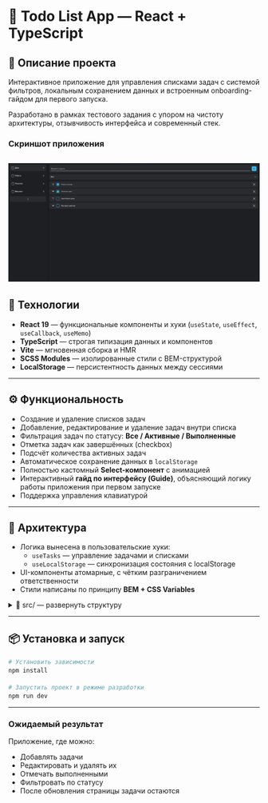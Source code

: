# 📝 Todo List App — React + TypeScript

## 📖 Описание проекта

Интерактивное приложение для управления списками задач с системой фильтров, локальным сохранением данных и встроенным onboarding-гайдом для первого запуска.

Разработано в рамках тестового задания с упором на чистоту архитектуры, отзывчивость интерфейса и современный стек.

### Скриншот приложения

## ![Preview of the Todo List App](public/screenshot.png)

## 🚀 Технологии

- **React 19** — функциональные компоненты и хуки (`useState`, `useEffect`, `useCallback`, `useMemo`)
- **TypeScript** — строгая типизация данных и компонентов
- **Vite** — мгновенная сборка и HMR
- **SCSS Modules** — изолированные стили с BEM-структурой
- **LocalStorage** — персистентность данных между сессиями

---

## ⚙️ Функциональность

- Создание и удаление списков задач
- Добавление, редактирование и удаление задач внутри списка
- Фильтрация задач по статусу: **Все / Активные / Выполненные**
- Отметка задач как завершённых (checkbox)
- Подсчёт количества активных задач
- Автоматическое сохранение данных в `localStorage`
- Полностью кастомный **Select-компонент** с анимацией
- Интерактивный **гайд по интерфейсу (Guide)**, объясняющий логику работы приложения при первом запуске
- Поддержка управления клавиатурой

---

## 🧠 Архитектура

- Логика вынесена в пользовательские хуки:
  - `useTasks` — управление задачами и списками
  - `useLocalStorage` — синхронизация состояния с localStorage
- UI-компоненты атомарные, с чётким разграничением ответственности
- Стили написаны по принципу **BEM + CSS Variables**

<details>
<summary>📁 src/ — развернуть структуру</summary>

```text
├── App.tsx
├── main.tsx
├── UI/
│   ├── Button/
│   │   ├── Button.module.scss
│   │   └── Button.tsx
│   ├── Input/
│   │   ├── Input.module.scss
│   │   └── Input.tsx
│   └── Select/
│       ├── Select.module.scss
│       └── Select.tsx
├── assets/
│   └── fonts/
│       ├── Lato-Bold.woff
│       ├── Lato-Bold.woff2
│       ├── Lato-Regular.woff
│       ├── Lato-Regular.woff2
│       ├── Lato-Italic.woff
│       └── Lato-Italic.woff2
├── components/
│   ├── Guide/
│   │   ├── Guide.module.scss
│   │   └── Guide.tsx
│   ├── Sidebar/
│   │   ├── Sidebar.module.scss
│   │   └── Sidebar.tsx
│   ├── TaskForm/
│   │   ├── TaskForm.module.scss
│   │   └── TaskForm.tsx
│   ├── TaskItem/
│   │   ├── TaskItem.module.scss
│   │   └── TaskItem.tsx
│   └── TaskList/
│       ├── TaskList.module.scss
│       └── TaskList.tsx
├── hooks/
│   ├── useFilter.ts
│   ├── useLocalStorage.ts
│   └── useTasks.ts
├── styles/
│   ├── App.scss
│   ├── fonts.scss
│   ├── index.scss
│   └── mixins.scss
└── types/
    ├── filter.ts
    ├── list.ts
    └── task.ts

```

</details>

---

## 📦 Установка и запуск

```bash
# Установить зависимости
npm install

# Запустить проект в режиме разработки
npm run dev
```

---

### Ожидаемый результат

Приложение, где можно:

- Добавлять задачи
- Редактировать и удалять их
- Отмечать выполненными
- Фильтровать по статусу
- После обновления страницы задачи остаются
